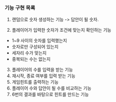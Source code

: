 ### 기능 구현 목록

1. 랜덤으로 숫자 생성하는 기능
   -> 답안이 될 숫자.

2. 플레이어가 입력한 숫자가 조건에 맞는지 확인하는 기능

- 1~9 사이의 숫자를 입력했는지
- 숫자로만 구성되어 있는지
- 세자리 수가 맞는지
- 중복되는 수는 없는지

3. 플레이어의 수를 입력을 받는 기능
4. 재시작, 종료 여부를 입력 받는 기능
5. 게임힌트를 출력하는 기능
6. 플레이어 수와 답안이 될 수를 비교하는 기능
7. 6번의 결과를 바탕으로 힌트를 만드는 기능
